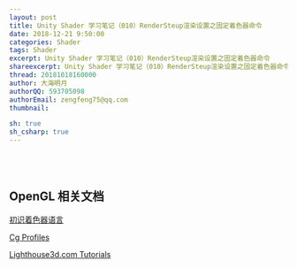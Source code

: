 ```yaml
---
layout: post
title: Unity Shader 学习笔记（010）RenderSteup渲染设置之固定着色器命令
date: 2018-12-21 9:50:00
categories: Shader
tags: Shader
excerpt: Unity Shader 学习笔记（010）RenderSteup渲染设置之固定着色器命令
shareexcerpt: Unity Shader 学习笔记（010）RenderSteup渲染设置之固定着色器命令
thread: 20181018160000
author: 大海明月
authorQQ: 593705098
authorEmail: zengfeng75@qq.com
thumbnail: 

sh: true
sh_csharp: true
---
```





<br>
<br>
<h2 class="nav1">OpenGL 相关文档</h2>

<p> <a href="https://blog.csdn.net/jeffasd/article/details/78209965" target="_blank"> 初识着色器语言 </a> </p>
<p> <a href="https://developer.nvidia.com/cg-profiles" target="_blank"> Cg Profiles</a> </p>
<p> <a href="http://www.lighthouse3d.com/tutorials/" target="_blank"> Lighthouse3d.com Tutorials</a> </p>

